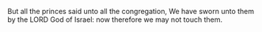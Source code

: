 But all the princes said unto all the congregation, We have sworn unto them by the LORD God of Israel: now therefore we may not touch them.

